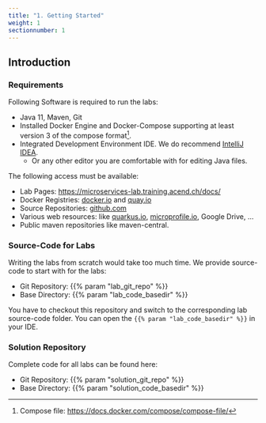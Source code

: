 ```yaml
---
title: "1. Getting Started"
weight: 1
sectionnumber: 1
---
```


## Introduction


### Requirements

Following Software is required to run the labs:

* Java 11, Maven, Git
* Installed Docker Engine and Docker-Compose supporting at least version 3 of the compose format[^1].
* Integrated Development Environment IDE. We do recommend [IntelliJ IDEA](https://www.jetbrains.com/idea/).
  * Or any other editor you are comfortable with for editing Java files.

The following access must be available:

* Lab Pages: https://microservices-lab.training.acend.ch/docs/
* Docker Registries: [docker.io](https://docker.io) and [quay.io](https://quay.io)
* Source Repositories: [github.com](https://github.com)
* Various web resources: like [quarkus.io](https://www.quarkus.io/), [microprofile.io](https://www.microprofile.io/), Google Drive, ...
* Public maven repositories like maven-central.


### Source-Code for Labs

Writing the labs from scratch would take too much time. We provide source-code to start with for the labs:

* Git Repository: {{% param "lab_git_repo" %}}
* Base Directory: {{% param "lab_code_basedir" %}}

You have to checkout this repository and switch to the corresponding lab source-code folder. You can open the `{{% param "lab_code_basedir" %}}` in your IDE.


### Solution Repository

Complete code for all labs can be found here:

* Git Repository: {{% param "solution_git_repo" %}}
* Base Directory: {{% param "solution_code_basedir" %}}

[^1]: Compose file: https://docs.docker.com/compose/compose-file/
